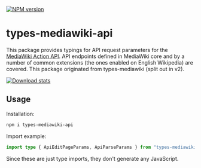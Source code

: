 [![NPM version](https://img.shields.io/npm/v/types-mediawiki-api.svg)](https://www.npmjs.com/package/types-mediawiki-api)

# types-mediawiki-api

This package provides typings for API request parameters for the [MediaWiki Action API](https://www.mediawiki.org/wiki/Special:MyLanguage/API:Main_page). API endpoints defined in MediaWiki core and by a number of common extensions (the ones enabled on English Wikipedia) are covered. This package originated from types-mediawiki (split out in v2).

[![Download stats](https://nodei.co/npm/types-mediawiki-api.png?downloads=true&downloadRank=true)](https://nodei.co/npm/types-mediawiki-api/)

## Usage

Installation:

```bash
npm i types-mediawiki-api
```

Import example:

```ts
import type { ApiEditPageParams, ApiParseParams } from "types-mediawiki-api";
```

Since these are just type imports, they don't generate any JavaScript.
